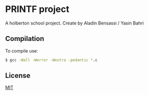 # PRINTF project

A holberton school project. Create by Aladin Bensassi / Yasin Bahri

## Compilation

To compile use:

```bash
$ gcc -Wall -Werror -Wextra -pedantic *.c
```


## License
[MIT](https://choosealicense.com/licenses/mit/)
